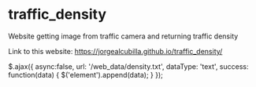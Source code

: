 # traffic_density
Website getting image from traffic camera and returning traffic density

Link to this website: https://jorgealcubilla.github.io/traffic_density/

$.ajax({
        async:false,
        url: '/web_data/density.txt',
        dataType: 'text',
        success: function(data) 
        {
        $('element').append(data);
            }
        });
